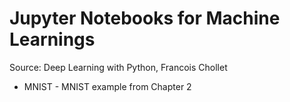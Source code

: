 # Jupyter Notebooks for Machine Learnings

Source: Deep Learning with Python, Francois Chollet

* MNIST - MNIST example from Chapter 2

